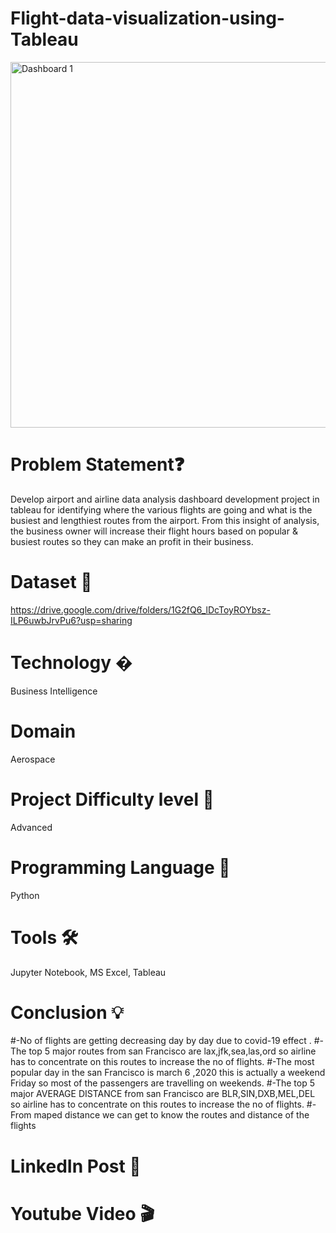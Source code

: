 # Flight-data-visualization-using-Tableau
<img width="585" alt="Dashboard 1" src="https://user-images.githubusercontent.com/85065063/150083457-df717e7b-d671-4213-8613-c271f7b61e72.png">

# Problem Statement❓

Develop airport and airline data analysis dashboard development project in tableau for identifying where the various flights are going and what is the busiest and lengthiest routes from the airport. 
From this insight of analysis, the business owner will increase their flight hours based on popular & busiest routes so they can make an profit in their business.

# Dataset 📀
 https://drive.google.com/drive/folders/1G2fQ6_lDcToyROYbsz-ILP6uwbJrvPu6?usp=sharing
# Technology �
Business Intelligence
# Domain
Aerospace
# Project Difficulty level 🥇
Advanced
# Programming Language 🐍
Python
# Tools 🛠
Jupyter Notebook, MS Excel, Tableau
# Conclusion 💡
#-No of flights are getting decreasing day by day due to covid-19 effect .
#-The top 5 major routes from san Francisco are lax,jfk,sea,las,ord so airline has to concentrate on this routes to increase the no of flights.
#-The most popular day in the san Francisco is march 6 ,2020 this is actually a weekend Friday so most of the passengers are travelling on weekends.
#-The top 5 major AVERAGE DISTANCE from san Francisco are BLR,SIN,DXB,MEL,DEL so airline has to concentrate on this routes to increase the no of flights.
#-From maped distance we can get to know the routes and distance of the flights


# LinkedIn Post 📲

# Youtube Video 🎬


